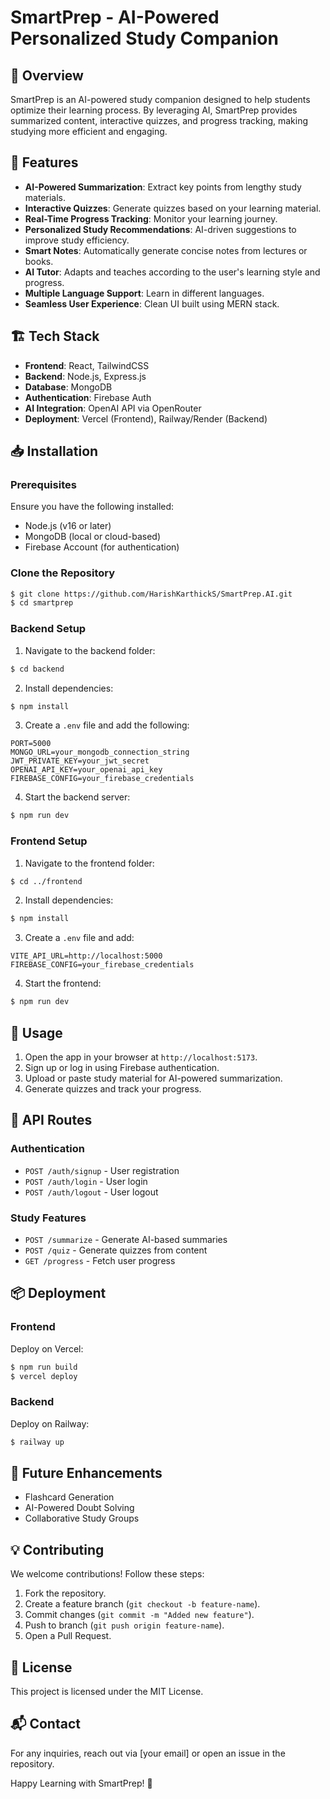 # SmartPrep - AI-Powered Personalized Study Companion

## 📌 Overview
SmartPrep is an AI-powered study companion designed to help students optimize their learning process. By leveraging AI, SmartPrep provides summarized content, interactive quizzes, and progress tracking, making studying more efficient and engaging. 

## 🚀 Features
- **AI-Powered Summarization**: Extract key points from lengthy study materials.
- **Interactive Quizzes**: Generate quizzes based on your learning material.
- **Real-Time Progress Tracking**: Monitor your learning journey.
- **Personalized Study Recommendations**: AI-driven suggestions to improve study efficiency.
- **Smart Notes**: Automatically generate concise notes from lectures or books.
- **AI Tutor**: Adapts and teaches according to the user's learning style and progress.
- **Multiple Language Support**: Learn in different languages.
- **Seamless User Experience**: Clean UI built using MERN stack.

## 🏗️ Tech Stack
- **Frontend**: React, TailwindCSS
- **Backend**: Node.js, Express.js
- **Database**: MongoDB
- **Authentication**: Firebase Auth
- **AI Integration**: OpenAI API via OpenRouter
- **Deployment**: Vercel (Frontend), Railway/Render (Backend)

## 📥 Installation
### Prerequisites
Ensure you have the following installed:
- Node.js (v16 or later)
- MongoDB (local or cloud-based)
- Firebase Account (for authentication)

### Clone the Repository
```sh
$ git clone https://github.com/HarishKarthickS/SmartPrep.AI.git
$ cd smartprep
```

### Backend Setup
1. Navigate to the backend folder:
```sh
$ cd backend
```
2. Install dependencies:
```sh
$ npm install
```
3. Create a `.env` file and add the following:
```
PORT=5000
MONGO_URL=your_mongodb_connection_string
JWT_PRIVATE_KEY=your_jwt_secret
OPENAI_API_KEY=your_openai_api_key
FIREBASE_CONFIG=your_firebase_credentials
```
4. Start the backend server:
```sh
$ npm run dev
```

### Frontend Setup
1. Navigate to the frontend folder:
```sh
$ cd ../frontend
```
2. Install dependencies:
```sh
$ npm install
```
3. Create a `.env` file and add:
```
VITE_API_URL=http://localhost:5000
FIREBASE_CONFIG=your_firebase_credentials
```
4. Start the frontend:
```sh
$ npm run dev
```

## 🚀 Usage
1. Open the app in your browser at `http://localhost:5173`.
2. Sign up or log in using Firebase authentication.
3. Upload or paste study material for AI-powered summarization.
4. Generate quizzes and track your progress.

## 📌 API Routes
### Authentication
- `POST /auth/signup` - User registration
- `POST /auth/login` - User login
- `POST /auth/logout` - User logout

### Study Features
- `POST /summarize` - Generate AI-based summaries
- `POST /quiz` - Generate quizzes from content
- `GET /progress` - Fetch user progress

## 📦 Deployment
### Frontend
Deploy on Vercel:
```sh
$ npm run build
$ vercel deploy
```
### Backend
Deploy on Railway:
```sh
$ railway up
```

## 🎯 Future Enhancements
- Flashcard Generation
- AI-Powered Doubt Solving
- Collaborative Study Groups

## 💡 Contributing
We welcome contributions! Follow these steps:
1. Fork the repository.
2. Create a feature branch (`git checkout -b feature-name`).
3. Commit changes (`git commit -m "Added new feature"`).
4. Push to branch (`git push origin feature-name`).
5. Open a Pull Request.

## 📄 License
This project is licensed under the MIT License.

## 📬 Contact
For any inquiries, reach out via [your email] or open an issue in the repository.

Happy Learning with SmartPrep! 🚀

